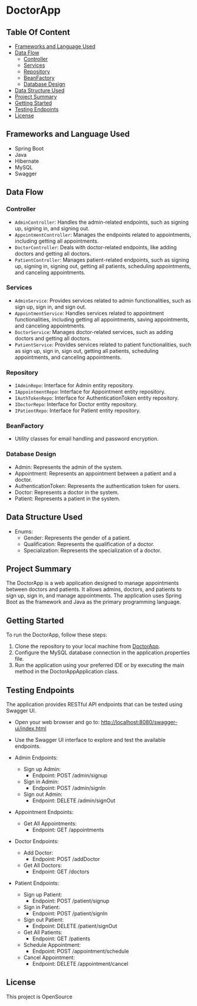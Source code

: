 # DoctorApp

## Table Of Content
- [Frameworks and Language Used](#frameworks-and-language-used)
- [Data Flow](#data-flow)
  - [Controller](#controller)
  - [Services](#services)
  - [Repository](#repository)
  - [BeanFactory](#beanfactory)
  - [Database Design](#database-design)
- [Data Structure Used](#data-structure-used)
- [Project Summary](#project-summary)
- [Getting Started](#getting-started)
- [Testing Endpoints](#testing-endpoints)
- [License](#license)

## Frameworks and Language Used
- Spring Boot
- Java
- Hibernate
- MySQL
- Swagger

## Data Flow

### Controller
- `AdminController`: Handles the admin-related endpoints, such as signing up, signing in, and signing out.
- `AppointmentController`: Manages the endpoints related to appointments, including getting all appointments.
- `DoctorController`: Deals with doctor-related endpoints, like adding doctors and getting all doctors.
- `PatientController`: Manages patient-related endpoints, such as signing up, signing in, signing out, getting all patients, scheduling appointments, and canceling appointments.

### Services
- `AdminService`: Provides services related to admin functionalities, such as sign up, sign in, and sign out.
- `AppointmentService`: Handles services related to appointment functionalities, including getting all appointments, saving appointments, and canceling appointments.
- `DoctorService`: Manages doctor-related services, such as adding doctors and getting all doctors.
- `PatientService`: Provides services related to patient functionalities, such as sign up, sign in, sign out, getting all patients, scheduling appointments, and canceling appointments.

### Repository
- `IAdminRepo`: Interface for Admin entity repository.
- `IAppointmentRepo`: Interface for Appointment entity repository.
- `IAuthTokenRepo`: Interface for AuthenticationToken entity repository.
- `IDoctorRepo`: Interface for Doctor entity repository.
- `IPatientRepo`: Interface for Patient entity repository.

### BeanFactory
- Utility classes for email handling and password encryption.

### Database Design
- Admin: Represents the admin of the system.
- Appointment: Represents an appointment between a patient and a doctor.
- AuthenticationToken: Represents the authentication token for users.
- Doctor: Represents a doctor in the system.
- Patient: Represents a patient in the system.

## Data Structure Used
- Enums:
  - Gender: Represents the gender of a patient.
  - Qualification: Represents the qualification of a doctor.
  - Specialization: Represents the specialization of a doctor.

## Project Summary
The DoctorApp is a web application designed to manage appointments between doctors and patients. It allows admins, doctors, and patients to sign up, sign in, and manage appointments. The application uses Spring Boot as the framework and Java as the primary programming language.

## Getting Started
To run the DoctorApp, follow these steps:
1. Clone the repository to your local machine from [DoctorApp](https://github.com/ayaan097/DoctorApp.git). 
2. Configure the MySQL database connection in the application.properties file.
3. Run the application using your preferred IDE or by executing the main method in the DoctorAppApplication class.

## Testing Endpoints
The application provides RESTful API endpoints that can be tested using Swagger UI.
- Open your web browser and go to: [http://localhost:8080/swagger-ui/index.html](http://localhost:8080/swagger-ui/index.html)
- Use the Swagger UI interface to explore and test the available endpoints.

- Admin Endpoints:
  - Sign up Admin:
    - Endpoint: POST /admin/signup
  - Sign in Admin:
    - Endpoint: POST /admin/signIn
  - Sign out Admin:
    - Endpoint: DELETE /admin/signOut

- Appointment Endpoints:
  - Get All Appointments:
    - Endpoint: GET /appointments

- Doctor Endpoints:
  - Add Doctor:
    - Endpoint: POST /addDoctor
  - Get All Doctors:
    - Endpoint: GET /doctors

- Patient Endpoints:
  - Sign up Patient:
    - Endpoint: POST /patient/signup
  - Sign in Patient:
    - Endpoint: POST /patient/signIn
  - Sign out Patient:
    - Endpoint: DELETE /patient/signOut
  - Get All Patients:
    - Endpoint: GET /patients
  - Schedule Appointment:
    - Endpoint: POST /appointment/schedule
  - Cancel Appointment:
    - Endpoint: DELETE /appointment/cancel

## License
This project is OpenSource
